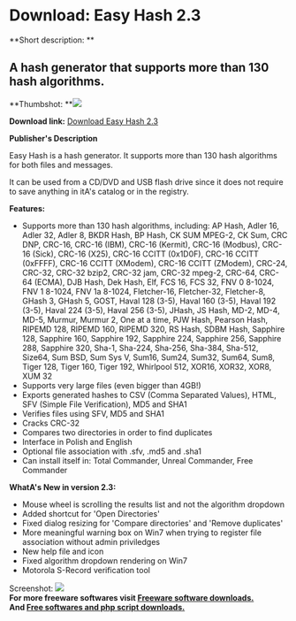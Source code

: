 # Download: Easy Hash 2.3

**Short description: **

## A hash generator that supports more than 130 hash algorithms.

  
**Thumbshot: **![](http://www.freewarefiles.com/screenshot/easy_hash2_md.jpg)   
  
**Download link:** [Download Easy Hash 2.3](http://freesoftwares.boysofts.com/Easy-Hash_program_66505.html)  
  

**Publisher's Description**  
  

Easy Hash is a hash generator. It supports more than 130 hash algorithms for
both files and messages.

It can be used from a CD/DVD and USB flash drive since it does not require to
save anything in itA's catalog or in the registry.

**Features:**

  * Supports more than 130 hash algorithms, including: AP Hash, Adler 16, Adler 32, Adler 8, BKDR Hash, BP Hash, CK SUM MPEG-2, CK Sum, CRC DNP, CRC-16, CRC-16 (IBM), CRC-16 (Kermit), CRC-16 (Modbus), CRC-16 (Sick), CRC-16 (X25), CRC-16 CCITT (0x1D0F), CRC-16 CCITT (0xFFFF), CRC-16 CCITT (XModem), CRC-16 CCITT (ZModem), CRC-24, CRC-32, CRC-32 bzip2, CRC-32 jam, CRC-32 mpeg-2, CRC-64, CRC-64 (ECMA), DJB Hash, Dek Hash, Elf, FCS 16, FCS 32, FNV 0 8-1024, FNV 1 8-1024, FNV 1a 8-1024, Fletcher-16, Fletcher-32, Fletcher-8, GHash 3, GHash 5, GOST, Haval 128 (3-5), Haval 160 (3-5), Haval 192 (3-5), Haval 224 (3-5), Haval 256 (3-5), JHash, JS Hash, MD-2, MD-4, MD-5, Murmur, Murmur 2, One at a time, PJW Hash, Pearson Hash, RIPEMD 128, RIPEMD 160, RIPEMD 320, RS Hash, SDBM Hash, Sapphire 128, Sapphire 160, Sapphire 192, Sapphire 224, Sapphire 256, Sapphire 288, Sapphire 320, Sha-1, Sha-224, Sha-256, Sha-384, Sha-512, Size64, Sum BSD, Sum Sys V, Sum16, Sum24, Sum32, Sum64, Sum8, Tiger 128, Tiger 160, Tiger 192, Whirlpool 512, XOR16, XOR32, XOR8, XUM 32 
  * Supports very large files (even bigger than 4GB!) 
  * Exports generated hashes to CSV (Comma Separated Values), HTML, SFV (Simple File Verification), MD5 and SHA1 
  * Verifies files using SFV, MD5 and SHA1 
  * Cracks CRC-32 
  * Compares two directories in order to find duplicates 
  * Interface in Polish and English 
  * Optional file association with .sfv, .md5 and .sha1 
  * Can install itself in: Total Commander, Unreal Commander, Free Commander 

**WhatA's New in version 2.3:**

  * Mouse wheel is scrolling the results list and not the algorithm dropdown 
  * Added shortcut for 'Open Directories' 
  * Fixed dialog resizing for 'Compare directories' and 'Remove duplicates' 
  * More meaningful warning box on Win7 when trying to register file association without admin priviledges 
  * New help file and icon 
  * Fixed algorithm dropdown rendering on Win7 
  * Motorola S-Record verification tool 

  
  
Screenshot: ![](http://www.freewarefiles.com/screenshot/easy_hash2.jpg)  
**For more freeware softwares visit [Freeware software downloads.](http://freesoftwares.boysofts.com/)**   
**And [Free softwares and php script downloads.](http://www.boysofts.com/)**

